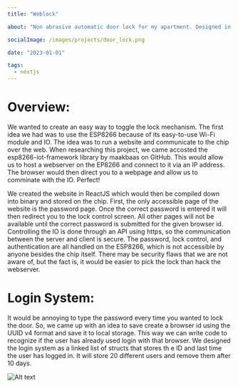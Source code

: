 ```yaml
---
title: "Weblock"

about: "Non abrasive automatic door lock for my apartment. Designed in Fusion 360, Coded in C++ and Javascript, and soldered with love"

socialImage: /images/projects/door_lock.png

date: "2023-01-01"

tags:
  - nextjs
---
```


# Overview: 

We wanted to create an easy way to toggle the lock mechanism. The first idea we had was to use the ESP8266 because of its easy-to-use Wi-Fi module and IO. The idea was to run a website and communicate to the chip over the web. When researching this project, we came accosted the esp8266-iot-framework library by maakbaas on GitHub. This would allow us to host a webserver on the EP8266 and connect to it via an IP address. The browser would then direct you to a webpage and allow us to comminate with the IO. Perfect! 

We created the website in ReactJS which would then be compiled down into binary and stored on the chip. First, the only accessible page of the website is the password page. Once the correct password is entered it will then redirect you to the lock control screen. All other pages will not be available until the correct password is submitted for the given browser id. Controlling the IO is done through an API using https, so the communication between the server and client is secure. The password, lock control, and authentication are all handled on the ESP8266, which is not accessible by anyone besides the chip itself. There may be security flaws that we are not aware of, but the fact is, it would be easier to pick the lock than hack the webserver. 

# Login System: 

It would be annoying to type the password every time you wanted to lock the door. So, we came up with an idea to save create a browser id using the UUID v4 format and save it to local storage. This way we can write code to recognize if the user has already used login with that browser. We designed the login system as a linked list of structs that stores th e ID and last time the user has logged in. It will store 20 different users and remove them after 10 days. 

![Alt text](/images/projects/door_lock.png)